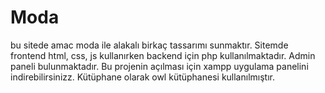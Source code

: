 # Moda
bu sitede amac moda ile alakalı birkaç tassarımı sunmaktır.
Sitemde frontend html, css, js  kullanırken backend için php kullanılmaktadır.
Admin paneli bulunmaktadır.
Bu projenin açılması için xampp uygulama panelini indirebilirsinizz.
Kütüphane olarak owl kütüphanesi kullanılmıştır.
